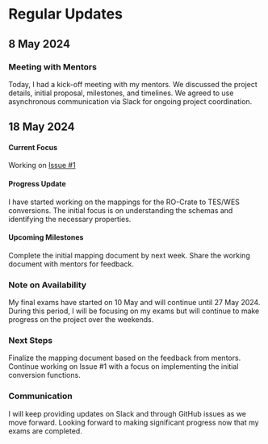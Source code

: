 # Regular Updates
## 8 May 2024

### Meeting with Mentors

Today, I had a kick-off meeting with my mentors. We discussed the project details, initial proposal, milestones, and timelines. We agreed to use asynchronous communication via Slack for ongoing project coordination.

## 18 May 2024

#### Current Focus

Working on [Issue #1](https://github.com/elixir-cloud-aai/wrroc-ga4gh-cloud-converter/issues/1)


#### Progress Update

I have started working on the mappings for the RO-Crate to TES/WES conversions. The initial focus is on understanding the schemas and identifying the necessary properties.

#### Upcoming Milestones

Complete the initial mapping document by next week.
Share the working document with mentors for feedback.

### Note on Availability

My final exams have started on 10 May and will continue until 27 May 2024. During this period, I will be focusing on my exams but will continue to make progress on the project over the weekends.

### Next Steps

Finalize the mapping document based on the feedback from mentors.
Continue working on Issue #1 with a focus on implementing the initial conversion functions.

### Communication

I will keep providing updates on Slack and through GitHub issues as we move forward. Looking forward to making significant progress now that my exams are completed.